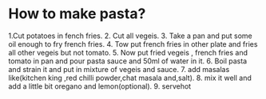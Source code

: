 # How to make pasta?

1.Cut potatoes in fench fries.
2. Cut all vegeis.
3. Take a pan and put some oil enough to fry french fries.
4. Tow put french fries in other plate and fries all other vegeis but not tomato.
5. Now put fried vegeis , french fries and tomato in pan and pour pasta sauce and 50ml of water in it.
6. Boil pasta and strain it and put in mixture of vegeis and sauce.
7. add masalas like(kitchen king ,red chilli powder,chat masala and,salt).
8. mix it well and add a little bit oregano and lemon(optional).
9. servehot
 
